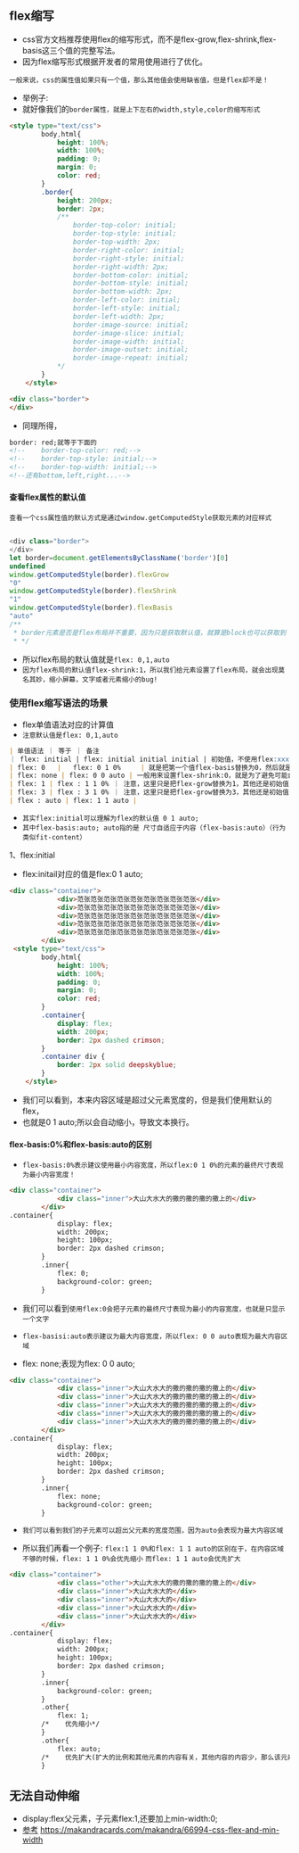 ## flex缩写
* css官方文档推荐使用flex的缩写形式，而不是flex-grow,flex-shrink,flex-basis这三个值的完整写法。
* 因为flex缩写形式根据开发者的常用使用进行了优化。

`一般来说，css的属性值如果只有一个值，那么其他值会使用缺省值，但是flex却不是！`
* 举例子:
* 就好像我们的`border属性，就是上下左右的width,style,color的缩写形式`
```html
<style type="text/css">
        body,html{
            height: 100%;
            width: 100%;
            padding: 0;
            margin: 0;
            color: red;
        }
        .border{
            height: 200px;
            border: 2px;
            /**
                border-top-color: initial;
                border-top-style: initial;
                border-top-width: 2px;
                border-right-color: initial;
                border-right-style: initial;
                border-right-width: 2px;
                border-bottom-color: initial;
                border-bottom-style: initial;
                border-bottom-width: 2px;
                border-left-color: initial;
                border-left-style: initial;
                border-left-width: 2px;
                border-image-source: initial;
                border-image-slice: initial;
                border-image-width: initial;
                border-image-outset: initial;
                border-image-repeat: initial;
            */
        }
    </style>

<div class="border">
</div>
```
* 同理所得，
```html
border: red;就等于下面的
<!--    border-top-color: red;-->
<!--    border-top-style: initial;-->
<!--    border-top-width: initial;-->
<!--还有bottom,left,right...-->
```

#### 查看flex属性的默认值
`查看一个css属性值的默认方式是通过window.getComputedStyle获取元素的对应样式`
```javascript

<div class="border">
</div>
let border=document.getElementsByClassName('border')[0]
undefined
window.getComputedStyle(border).flexGrow
"0"
window.getComputedStyle(border).flexShrink
"1"
window.getComputedStyle(border).flexBasis
"auto"
/**
 * border元素是否是flex布局并不重要，因为只是获取默认值，就算是block也可以获取到
 * */
```
* 所以flex布局的默认值就是`flex: 0,1,auto`
* `因为flex布局的默认值flex-shrink:1，所以我们给元素设置了flex布局，就会出现莫名其妙，缩小屏幕，文字或者元素缩小的bug!`

### 使用flex缩写语法的场景
* flex单值语法对应的计算值
* `注意默认值是flex: 0,1,auto`
```markdown
| 单值语法 ｜ 等于 ｜ 备注
｜ flex: initial | flex: initial initial initial | 初始值，不使用flex:xxx而是使用display:flex也是一样
| flex: 0   |   flex: 0 1 0%     | 就是把第一个值flex-basis替换为0，然后就是默认值了！
| flex: none | flex: 0 0 auto | 一般用来设置flex-shrink:0，就是为了避免可能自动缩小的问题
| flex: 1 | flex : 1 1 0% ｜ 注意，这里只是把flex-grow替换为1，其他还是初始值
| flex: 3 | flex : 3 1 0% ｜ 注意，这里只是把flex-grow替换为3，其他还是初始值
| flex : auto | flex: 1 1 auto | 
```
* `其实flex:initial可以理解为flex的默认值 0 1 auto;`
* `其中flex-basis:auto; auto指的是 尺寸自适应于内容（flex-basis:auto）（行为类似fit-content）`

1、flex:initial
* flex:initail对应的值是flex:0 1 auto;
```markdown
<div class="container">
            <div>范张范张范张范张范张范张范张范张范张</div>
            <div>范张范张范张范张范张范张范张范张范张</div>
            <div>范张范张范张范张范张范张范张范张范张</div>
            <div>范张范张范张范张范张范张范张范张范张</div>
            <div>范张范张范张范张范张范张范张范张范张</div>
        </div>
 <style type="text/css">
        body,html{
            height: 100%;
            width: 100%;
            padding: 0;
            margin: 0;
            color: red;
        }
        .container{
            display: flex;
            width: 200px;
            border: 2px dashed crimson;
        }
        .container div {
            border: 2px solid deepskyblue;
        }
    </style>
```
* 我们可以看到，本来内容区域是超过父元素宽度的，但是我们使用默认的flex，
* 也就是0 1 auto;所以会自动缩小，导致文本换行。

#### flex-basis:0%和flex-basis:auto的区别
* `flex-basis:0%表示建议使用最小内容宽度，所以flex:0 1 0%的元素的最终尺寸表现为最小内容宽度！`
```markdown
<div class="container">
            <div class="inner">大山大水大的撒的撒的撒的撒上的</div>
        </div>
.container{
            display: flex;
            width: 200px;
            height: 100px;
            border: 2px dashed crimson;
        }
        .inner{
            flex: 0;
            background-color: green;
        }
```
* 我们可以看到`使用flex:0会把子元素的最终尺寸表现为最小的内容宽度，也就是只显示一个文字`

* `flex-basisi:auto表示建议为最大内容宽度，所以flex: 0 0 auto表现为最大内容区域`
* flex: none;表现为flex: 0 0 auto;
```markdown
<div class="container">
            <div class="inner">大山大水大的撒的撒的撒的撒上的</div>
            <div class="inner">大山大水大的撒的撒的撒的撒上的</div>
            <div class="inner">大山大水大的撒的撒的撒的撒上的</div>
            <div class="inner">大山大水大的撒的撒的撒的撒上的</div>
            <div class="inner">大山大水大的撒的撒的撒的撒上的</div>
        </div>
.container{
            display: flex;
            width: 200px;
            height: 100px;
            border: 2px dashed crimson;
        }
        .inner{
            flex: none;
            background-color: green;
        }
```
* `我们可以看到我们的子元素可以超出父元素的宽度范围，因为auto会表现为最大内容区域`

* 所以我们再看一个例子:
`flex:1 1 0%和flex: 1 1 auto的区别在于，在内容区域不够的时候，flex: 1 1 0%会优先缩小`
`而flex: 1 1 auto会优先扩大`
```markdown
<div class="container">
            <div class="other">大山大水大的撒的撒的撒的撒上的</div>
            <div class="inner">大山大水大的</div>
            <div class="inner">大山大水大的</div>
            <div class="inner">大山大水大的</div>
            <div class="inner">大山大水大的</div>
        </div>
.container{
            display: flex;
            width: 200px;
            height: 100px;
            border: 2px dashed crimson;
        }
        .inner{
            background-color: green;
        }
        .other{
            flex: 1;
        /*    优先缩小*/
        }
        .other{
            flex: auto;
        /*    优先扩大(扩大的比例和其他元素的内容有关，其他内容的内容少，那么该元素就变大的多)*/
        }
```

## 无法自动伸缩
* display:flex父元素，子元素flex:1,还要加上min-width:0;
* [参考]("https://stackoverflow.com/questions/39884226/why-does-an-element-with-flex-1-width-0-still-have-width")
  https://makandracards.com/makandra/66994-css-flex-and-min-width



